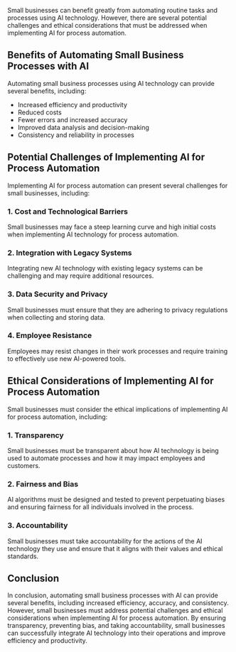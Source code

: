 
Small businesses can benefit greatly from automating routine tasks and processes using AI technology. However, there are several potential challenges and ethical considerations that must be addressed when implementing AI for process automation.

Benefits of Automating Small Business Processes with AI
-------------------------------------------------------

Automating small business processes using AI technology can provide several benefits, including:

* Increased efficiency and productivity
* Reduced costs
* Fewer errors and increased accuracy
* Improved data analysis and decision-making
* Consistency and reliability in processes

Potential Challenges of Implementing AI for Process Automation
--------------------------------------------------------------

Implementing AI for process automation can present several challenges for small businesses, including:

### 1. Cost and Technological Barriers

Small businesses may face a steep learning curve and high initial costs when implementing AI technology for process automation.

### 2. Integration with Legacy Systems

Integrating new AI technology with existing legacy systems can be challenging and may require additional resources.

### 3. Data Security and Privacy

Small businesses must ensure that they are adhering to privacy regulations when collecting and storing data.

### 4. Employee Resistance

Employees may resist changes in their work processes and require training to effectively use new AI-powered tools.

Ethical Considerations of Implementing AI for Process Automation
----------------------------------------------------------------

Small businesses must consider the ethical implications of implementing AI for process automation, including:

### 1. Transparency

Small businesses must be transparent about how AI technology is being used to automate processes and how it may impact employees and customers.

### 2. Fairness and Bias

AI algorithms must be designed and tested to prevent perpetuating biases and ensuring fairness for all individuals involved in the process.

### 3. Accountability

Small businesses must take accountability for the actions of the AI technology they use and ensure that it aligns with their values and ethical standards.

Conclusion
----------

In conclusion, automating small business processes with AI can provide several benefits, including increased efficiency, accuracy, and consistency. However, small businesses must address potential challenges and ethical considerations when implementing AI for process automation. By ensuring transparency, preventing bias, and taking accountability, small businesses can successfully integrate AI technology into their operations and improve efficiency and productivity.
